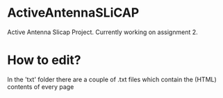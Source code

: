 # ActiveAntennaSLiCAP
Active Antenna Slicap Project. Currently working on assignment 2.


# How to edit?

In the 'txt' folder there are a couple of .txt files which contain the (HTML) contents of every page
